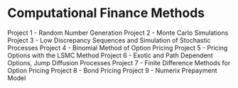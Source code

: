 # Computational Finance Methods

Project 1 - Random Number Generation
Project 2 - Monte Carlo Simulations
Project 3 - Low Discrepancy Sequences and Simulation of Stochastic Processes
Project 4 - Binomial Method of Option Pricing
Project 5 - Pricing Options with the LSMC Method
Project 6 - Exotic and Path Dependent Options, Jump Diffusion Processes
Project 7 - Finite Difference Methods for Option Pricing
Project 8 - Bond Pricing
Project 9 - Numerix Prepayment Model

